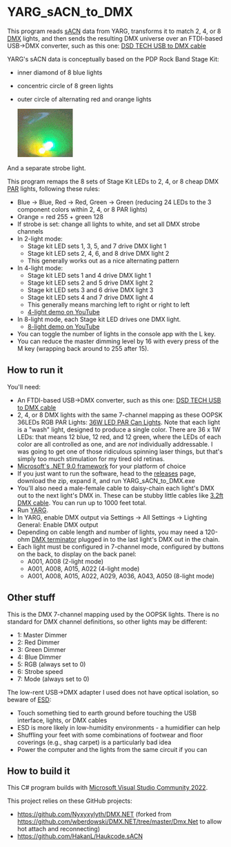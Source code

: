 # YARG_sACN_to_DMX

This program reads [sACN](https://store.chipkin.com/articles/streaming-architecture-for-control-networks-sacn) data from YARG,
transforms it to match 2, 4, or 8 [DMX](https://en.wikipedia.org/wiki/DMX512) lights,
and then sends the resulting DMX universe 
over an FTDI-based USB->DMX converter, such as this one: [DSD TECH USB to DMX cable](https://www.amazon.com/gp/product/B07WV6P5W6)

YARG's sACN data is conceptually based on the PDP Rock Band Stage Kit:
- inner diamond of 8 blue lights
- concentric circle of 8 green lights
- outer circle of alternating red and orange lights

    ![](https://github.com/Nyxyxylyth/YARG_sACN_to_DMX/blob/master/stagekit.gif)

And a separate strobe light.

This program remaps the 8 sets of Stage Kit LEDs to 2, 4, or 8 cheap DMX [PAR](https://hyliteledlighting.com/2020/05/12/br-vs-par-bulbs/) lights, following these rules:
- Blue -> Blue, Red -> Red, Green -> Green (reducing 24 LEDs to the 3 component colors within 2, 4, or 8 PAR lights)
- Orange = red 255 + green 128
- If strobe is set: change all lights to white, and set all DMX strobe channels
- In 2-light mode:
  - Stage kit LED sets 1, 3, 5, and 7 drive DMX light 1
  - Stage kit LED sets 2, 4, 6, and 8 drive DMX light 2
  - This generally works out as a nice alternating pattern
- In 4-light mode:
  - Stage kit LED sets 1 and 4 drive DMX light 1
  - Stage kit LED sets 2 and 5 drive DMX light 2
  - Stage kit LED sets 3 and 6 drive DMX light 3
  - Stage kit LED sets 4 and 7 drive DMX light 4
  - This generally means marching left to right or right to left
  - [4-light demo on YouTube](https://www.youtube.com/watch?v=yCDondbEzHc)
- In 8-light mode, each Stage kit LED drives one DMX light.
  - [8-light demo on YouTube](https://youtu.be/IIHRgSiQf0o)
- You can toggle the number of lights in the console app with the L key.
- You can reduce the master dimming level by 16 with every press of the M key (wrapping back around to 255 after 15).


## How to run it

You'll need:
- An FTDI-based USB->DMX converter, such as this one: [DSD TECH USB to DMX cable](https://www.amazon.com/gp/product/B07WV6P5W6)
- 2, 4, or 8 DMX lights with the same 7-channel mapping as these OOPSK 36LEDs RGB PAR Lights: [36W LED PAR Can Lights](https://www.amazon.com/gp/product/B0CJLD5QXY).  Note that each light is a "wash" light, designed to produce a single color.  There are 36 x 1W LEDs: that means 12 blue, 12 red, and 12 green, where the LEDs of each color are all controlled as one, and are *not* individually addressable. I was going to get one of those ridiculous spinning laser things, but that's simply too much stimulation for my tired old retinas.
- [Microsoft's .NET 9.0 framework](https://aka.ms/dotnet-core-applaunch?framework=Microsoft.NETCore.App&framework_version=9.0.0) for your platform of choice
- If you just want to run the software, head to the [releases](https://github.com/Nyxyxylyth/YARG_sACN_to_DMX/releases) page, download the zip, expand it, and run YARG_sACN_to_DMX.exe
- You'll also need a male-female cable to daisy-chain each light's DMX out to the next light's DMX in.  These can be stubby little cables like [3.2ft DMX cable](https://www.amazon.com/gp/product/B07D4FMQK4).  You can run up to 1000 feet total.
- Run [YARG](https://yarg.in/).
- In YARG, enable DMX output via Settings -> All Settings -> Lighting General: Enable DMX output
- Depending on cable length and number of lights, you may need a 120-ohm [DMX terminator](https://www.amazon.com/gp/product/B000PO1H94) plugged in to the last light's DMX out in the chain.
- Each light must be configured in 7-channel mode, configured by buttons on the back, to display on the back panel:
  - A001, A008 (2-light mode)
  - A001, A008, A015, A022 (4-light mode)
  - A001, A008, A015, A022, A029, A036, A043, A050 (8-light mode)

## Other stuff

This is the DMX 7-channel mapping used by the OOPSK lights.  There is no standard for DMX channel definitions, so other lights may be different:
- 1: Master Dimmer
- 2: Red Dimmer
- 3: Green Dimmer
- 4: Blue Dimmer
- 5: RGB (always set to 0)
- 6: Strobe speed
- 7: Mode (always set to 0)

The low-rent USB->DMX adapter I used does not have optical isolation, so beware of [ESD](https://en.wikipedia.org/wiki/Electrostatic_discharge):
- Touch something tied to earth ground before touching the USB interface, lights, or DMX cables
- ESD is more likely in low-humidity environments - a humidifier can help
- Shuffling your feet with some combinations of footwear and floor coverings (e.g., shag carpet) is a particularly bad idea
- Power the computer and the lights from the same circuit if you can

## How to build it

This C# program builds with [Microsoft Visual Studio Community 2022](https://visualstudio.microsoft.com/downloads/).

This project relies on these GitHub projects:
- https://github.com/Nyxyxylyth/DMX.NET (forked from https://github.com/wberdowski/DMX.NET/tree/master/Dmx.Net to allow hot attach and reconnecting)
- https://github.com/HakanL/Haukcode.sACN

